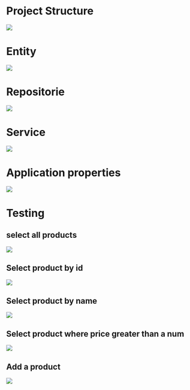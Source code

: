# Project Structure
<img src="./screenshots/structure.png"/>

# Entity
<img src="./screenshots/entity.png"/>

# Repositorie
<img src="./screenshots/Repo.png"/>

# Service
<img src="./screenshots/Service.png"/>

# Application properties
<img src="./screenshots/app.prop.png"/>

# Testing
## select all products
<img src="./screenshots/get.png"/>

## Select product by id
<img src="./screenshots/get2.png"/>

## Select product by name
<img src="./screenshots/get3.png"/>

## Select product where price greater than a num
<img src="./screenshots/get4.png"/>

## Add a product
<img src="./screenshots/post.png"/>

